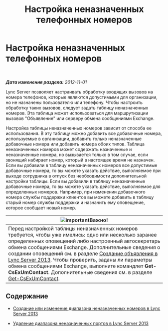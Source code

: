 ﻿---
title: Настройка неназначенных телефонных номеров
TOCTitle: Настройка неназначенных телефонных номеров
ms:assetid: a0650659-dce7-455f-8977-02454bbfa400
ms:mtpsurl: https://technet.microsoft.com/ru-ru/library/Gg182559(v=OCS.15)
ms:contentKeyID: 49310698
ms.date: 05/19/2016
mtps_version: v=OCS.15
ms.translationtype: HT
---

# Настройка неназначенных телефонных номеров

 

_**Дата изменения раздела:** 2012-11-01_

Lync Server позволяет настраивать обработку входящих вызовов на номера телефонов, которые являются допустимыми для организации, но не назначены пользователю или телефону. Чтобы настроить обработку таких вызовов, следует задать таблицу неназначенных номеров. Эта таблица может использоваться для маршрутизации вызовов "Объявление" или серверу обмена сообщениями Exchange.

Настройка таблицы неназначенных номеров зависит от способа ее использования. В эту таблицу можно добавить все добавочные номера, используемые в организации, добавить только неназначенные добавочные номера или добавить номера обоих типов. Таблица неназначенных номеров может содержать назначенные и неназначенные номера, но вызывается только в том случае, если звонящий набирает номер, который в настоящее время не назначен. Если вы добавили в таблицу неназначенных номеров все допустимые добавочные номера, то вы можете указать действие, выполняемое при выходе сотрудника в отпуск без необходимости дополнительной настройки таблицы. Если вы добавили в таблицу неназначенные добавочные номера, то вы можете указать действие, выполняемое для определенных номеров. Например, при изменении добавочного номера службы поддержки клиентов вы можете добавить в таблицу старый номер службы поддержки и назначить ему оповещение, которое сообщает новый номер.

<table>
<thead>
<tr class="header">
<th><img src="images/JJ618369.important(OCS.15).gif" title="important" alt="important" />Важно!</th>
</tr>
</thead>
<tbody>
<tr class="odd">
<td>Перед настройкой таблицы неназначенных номеров требуется, чтобы уже имелись: одно или несколько заранее определенных оповещений либо настроенный автосекретарь обмена сообщениями Exchange. Дополнительные сведения о создании оповещений см. в разделе <a href="lync-server-2013-create-an-announcement.md">Создание объявления в Lync Server 2013</a>. Чтобы проверить, заданы ли параметры обмена сообщениями Exchange, выполните командлет <strong>Get-CsExUmContact</strong>. Дополнительные сведения см. в разделе <a href="https://docs.microsoft.com/en-us/powershell/module/skype/Get-CsExUmContact">Get-CsExUmContact</a>.</td>
</tr>
</tbody>
</table>


## Содержание

  - [Создание или изменение диапазона неназначенных номеров в Lync Server 2013](lync-server-2013-create-or-modify-an-unassigned-number-range.md)

  - [Удаление диапазона неназначенных портов в Lync Server 2013](lync-server-2013-delete-an-unassigned-number-range.md)

